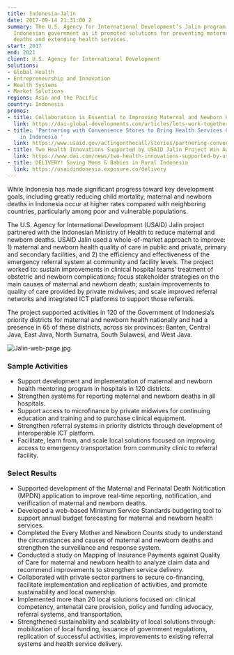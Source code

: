 ```yaml
---
title: Indonesia—Jalin
date: 2017-09-14 21:31:00 Z
summary: The U.S. Agency for International Development’s Jalin program assisted the
  Indonesian government as it promoted solutions for preventing maternal and newborn
  deaths and extending health services.
start: 2017
end: 2021
client: U.S. Agency for International Development
solutions:
- Global Health
- Entrepreneurship and Innovation
- Health Systems
- Market Solutions
regions: Asia and the Pacific
country: Indonesia
promos:
- title: Collaboration is Essential to Improving Maternal and Newborn Health in Indonesia
  link: https://dai-global-developments.com/articles/lets-work-together-to-improve-maternal-and-newborn-health
- title: 'Partnering with Convenience Stores to Bring Health Services Closer to Home
    in Indonesia '
  link: https://www.usaid.gov/actingonthecall/stories/partnering-convenience-stores-bring-health-services-closer-home-indonesia
- title: Two Health Innovations Supported by USAID Jalin Project Win Awards
  link: https://www.dai.com/news/two-health-innovations-supported-by-usaid-jalin-project-win-awards
- title: DELIVERY! Saving Moms & Babies in Rural Indonesia
  link: https://usaidindonesia.exposure.co/delivery
---
```


While Indonesia has made significant progress toward key development goals, including greatly reducing child mortality, maternal and newborn deaths in Indonesia occur at higher rates compared with neighboring countries, particularly among poor and vulnerable populations. 

The U.S. Agency for International Development (USAID) Jalin project partnered with the Indonesian Ministry of Health to reduce maternal and newborn deaths. USAID Jalin used a whole-of-market approach to improve: 1) maternal and newborn health quality of care in public and private, primary and secondary facilities, and 2) the efficiency and effectiveness of the emergency referral system at community and facility levels. The project worked to: sustain improvements in clinical hospital teams’ treatment of obstetric and newborn complications; focus stakeholder strategies on the main causes of maternal and newborn death; sustain improvements to quality of care provided by private midwives; and scale improved referral networks and integrated ICT platforms to support those referrals.  
 
The project supported activities in 120 of the Government of Indonesia’s priority districts for maternal and newborn health nationally and had a presence in 65 of these districts, across six provinces: Banten, Central Java, East Java, North Sumatra, South Sulawesi, and West Java.

![Jalin-web-page.jpg](/uploads/Jalin-web-page.jpg)

### Sample Activities

* Support development and implementation of maternal and newborn health mentoring program in hospitals in 120 districts.
* Strengthen systems for reporting maternal and newborn deaths in all hospitals. 
* Support access to microfinance by private midwives for continuing education and training and to purchase clinical equipment.
* Strengthen referral systems in priority districts through development of interoperable ICT platform.
* Facilitate, learn from, and scale local solutions focused on improving access to emergency transportation from community clinic to referral facility.

### Select Results

* Supported development of the Maternal and Perinatal Death Notification (MPDN) application to improve real-time reporting, notification, and verification of maternal and newborn deaths.
* Developed a web-based Minimum Service Standards budgeting tool to support annual budget forecasting for maternal and newborn health services.  
* Completed the Every Mother and Newborn Counts study to understand the circumstances and causes of maternal and newborn deaths and strengthen the surveillance and response system.
* Conducted a study on Mapping of Insurance Payments against Quality of Care for maternal and newborn health to analyze claim data and recommend improvements to strengthen service delivery. 
* Collaborated with private sector partners to secure co-financing, facilitate implementation and replication of activities, and promote sustainability and local ownership.
* Implemented more than 20 local solutions focused on: clinical competency, antenatal care provision, policy and funding advocacy, referral systems, and transportation. 
* Strengthened sustainability and scalability of local solutions through: mobilization of local funding, issuance of government regulations, replication of successful activities, improvements to existing referral systems and health service delivery. 